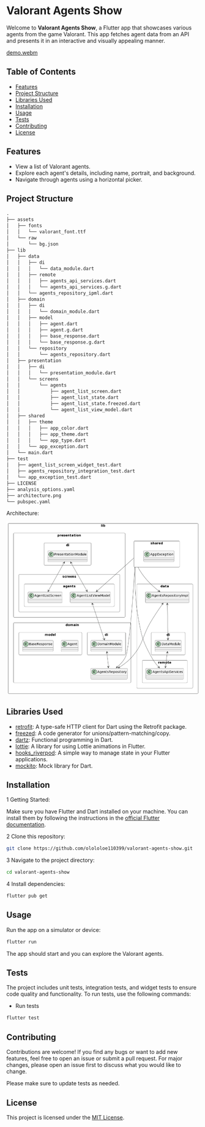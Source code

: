 # Valorant Agents Show

Welcome to **Valorant Agents Show**, a Flutter app that showcases various agents from the game Valorant. This app fetches agent data from an API and presents it in an interactive and visually appealing manner.

[demo.webm](https://github.com/olololoe110399/valorant-agents-show/assets/58255731/2b8b118c-319e-4ed3-81f9-477034857f0a)


## Table of Contents

- [Features](#features)
- [Project Structure](#project-structure)
- [Libraries Used](#libraries-used)
- [Installation](#installation)
- [Usage](#usage)
- [Tests](#tests)
- [Contributing](#contributing)
- [License](#license)

## Features

- View a list of Valorant agents.
- Explore each agent's details, including name, portrait, and background.
- Navigate through agents using a horizontal picker.

## Project Structure

```YML
.
├── assets
│   ├── fonts
│   │   └── valorant_font.ttf
│   └── raw
│       └── bg.json
├── lib
│   ├── data
│   │   ├── di
│   │   │   └── data_module.dart
│   │   ├── remote
│   │   │   ├── agents_api_services.dart
│   │   │   └── agents_api_services.g.dart
│   │   └── agents_repository_ipml.dart
│   ├── domain
│   │   ├── di
│   │   │   └── domain_module.dart
│   │   ├── model
│   │   │   ├── agent.dart
│   │   │   ├── agent.g.dart
│   │   │   ├── base_response.dart
│   │   │   └── base_response.g.dart
│   │   └── repository
│   │       └── agents_repository.dart
│   ├── presentation
│   │   ├── di
│   │   │   └── presentation_module.dart
│   │   └── screens
│   │       └── agents
│   │           ├── agent_list_screen.dart
│   │           ├── agent_list_state.dart
│   │           ├── agent_list_state.freezed.dart
│   │           └── agent_list_view_model.dart
│   ├── shared
│   │   ├── theme
│   │   │   ├── app_color.dart
│   │   │   ├── app_theme.dart
│   │   │   └── app_type.dart
│   │   └── app_exception.dart
│   └── main.dart
├── test
│   ├── agent_list_screen_widget_test.dart
│   ├── agents_repository_integration_test.dart
│   └── app_exception_test.dart
├── LICENSE
├── analysis_options.yaml
├── architecture.png
└── pubspec.yaml

```

Architecture:

![Architecture](architecture.png)

## Libraries Used

- [retrofit](https://pub.dev/packages/retrofit): A type-safe HTTP client for Dart using the Retrofit package.
- [freezed](https://pub.dev/packages/freezed): A code generator for unions/pattern-matching/copy.
- [dartz](https://pub.dev/packages/dartz): Functional programming in Dart.
- [lottie](https://pub.dev/packages/lottie): A library for using Lottie animations in Flutter.
- [hooks_riverpod](https://pub.dev/packages/hooks_riverpod): A simple way to manage state in your Flutter applications.
- [mockito](https://pub.dev/packages/mockito): Mock library for Dart.

## Installation

1 Getting Started:

Make sure you have Flutter and Dart installed on your machine. You can install them by following the instructions in the [official Flutter documentation](https://flutter.dev/docs/get-started/install).

2 Clone this repository:

```bash
git clone https://github.com/olololoe110399/valorant-agents-show.git
```

3 Navigate to the project directory:

```bash
cd valorant-agents-show
```

4 Install dependencies:

```bash
flutter pub get
```

## Usage

Run the app on a simulator or device:

```bash
flutter run
```

The app should start and you can explore the Valorant agents.

## Tests

The project includes unit tests, integration tests, and widget tests to ensure code quality and functionality. To run tests, use the following commands:

- Run tests

```bash
flutter test
```

## Contributing

Contributions are welcome! If you find any bugs or want to add new features, feel free to open an issue or submit a pull request. For major changes, please open an issue first to discuss what you would like to change.

Please make sure to update tests as needed.

## License

This project is licensed under the [MIT License](LICENSE).
